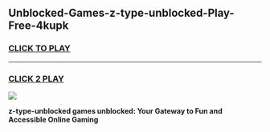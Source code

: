 
## Unblocked-Games-z-type-unblocked-Play-Free-4kupk
<h3>
<a href="https://premium76.site?title=z-type-unblocked&ref=21A">CLICK TO PLAY</a></h3>
<hr>

<h3>
<a href="https://premium76.site?title=z-type-unblocked&ref=21A">CLICK 2 PLAY</a>
  
</h3>

<a href="https://premium76.site?title=z-type-unblocked&ref=21A"><img src="https://clearcache.store/games.png"></a>


**z-type-unblocked games unblocked: Your Gateway to Fun and Accessible Online Gaming**
